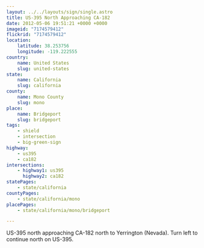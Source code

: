 ```yaml
---
layout: ../../layouts/sign/single.astro
title: US-395 North Approaching CA-182
date: 2012-05-06 19:51:21 +0000 +0000
imageid: "7174579412"
flickrid: "7174579412"
location:
    latitude: 38.253756
    longitude: -119.222555
country:
    name: United States
    slug: united-states
state:
    name: California
    slug: california
county:
    name: Mono County
    slug: mono
place:
    name: Bridgeport
    slug: bridgeport
tags:
    - shield
    - intersection
    - big-green-sign
highway:
    - us395
    - ca182
intersections:
    - highway1: us395
      highway2: ca182
statePages:
    - state/california
countyPages:
    - state/california/mono
placePages:
    - state/california/mono/bridgeport

---
```

US-395 north approaching CA-182 north to Yerrington (Nevada).  Turn left to continue north on US-395.